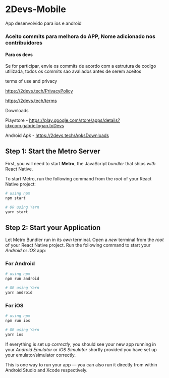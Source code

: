 # 2Devs-Mobile

App desenvolvido para ios e android

### Aceito commits para melhora do APP, Nome adicionado nos contribuidores

#### Para os devs

Se for participar, envie os commits de acordo com a estrutura de codigo utilizada, todos os commits sao avaliados antes de serem aceitos

terms of use and privacy

https://2devs.tech/PrivacyPolicy

https://2devs.tech/terms

Downloads

Playstore - https://play.google.com/store/apps/details?id=com.gabriellogan.toDevs

Android Apk - https://2devs.tech/ApksDownloads

## Step 1: Start the Metro Server

First, you will need to start **Metro**, the JavaScript _bundler_ that ships _with_ React Native.

To start Metro, run the following command from the _root_ of your React Native project:

```bash
# using npm
npm start

# OR using Yarn
yarn start
```

## Step 2: Start your Application

Let Metro Bundler run in its _own_ terminal. Open a _new_ terminal from the _root_ of your React Native project. Run the following command to start your _Android_ or _iOS_ app:

### For Android

```bash
# using npm
npm run android

# OR using Yarn
yarn android
```

### For iOS

```bash
# using npm
npm run ios

# OR using Yarn
yarn ios
```

If everything is set up _correctly_, you should see your new app running in your _Android Emulator_ or _iOS Simulator_ shortly provided you have set up your emulator/simulator correctly.

This is one way to run your app — you can also run it directly from within Android Studio and Xcode respectively.
